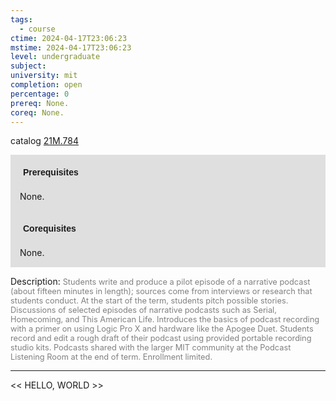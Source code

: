 ```yaml
---
tags:
  - course
ctime: 2024-04-17T23:06:23
mstime: 2024-04-17T23:06:23
level: undergraduate
subject: 
university: mit
completion: open
percentage: 0
prereq: None.
coreq: None.
---
```


catalog [21M.784](http://student.mit.edu/catalog/m21Mb.html#21M.784)

<span style="display: block; padding: 15px; background-color: rgb(100, 100, 100, 0.2);"><font id="m_prereq2616_0" style="display: block; font-family: Arial, sans-serif; font-weight: bold; padding: 5px">Prerequisites</font><br><span id="prereq2616_0">None.</span></span>
<span style="display: block; padding: 15px; background-color: rgb(100, 100, 100, 0.2);"><font id="m_coreq2616_0" style="display: block; font-family: Arial, sans-serif; font-weight: bold; padding: 5px">Corequisites</font><br><span id="coreq2616_0">None.</span></span>

<font style="">Description:</font>
<font style="color: grey; font-size: 0.8rem;">Students write and produce a pilot episode of a narrative podcast (about fifteen minutes in length); sources come from interviews or research that students conduct. At the start of the term, students pitch possible stories. Discussions of selected episodes of narrative podcasts such as Serial, Homecoming, and This American Life. Introduces the basics of podcast recording with a primer on using Logic Pro X and hardware like the Apogee Duet. Students record and edit a rough draft of their podcast using provided portable recording studio kits. Podcasts shared with the larger MIT community at the Podcast Listening Room at the end of term. Enrollment limited.</font>



---

<< HELLO, WORLD >>
